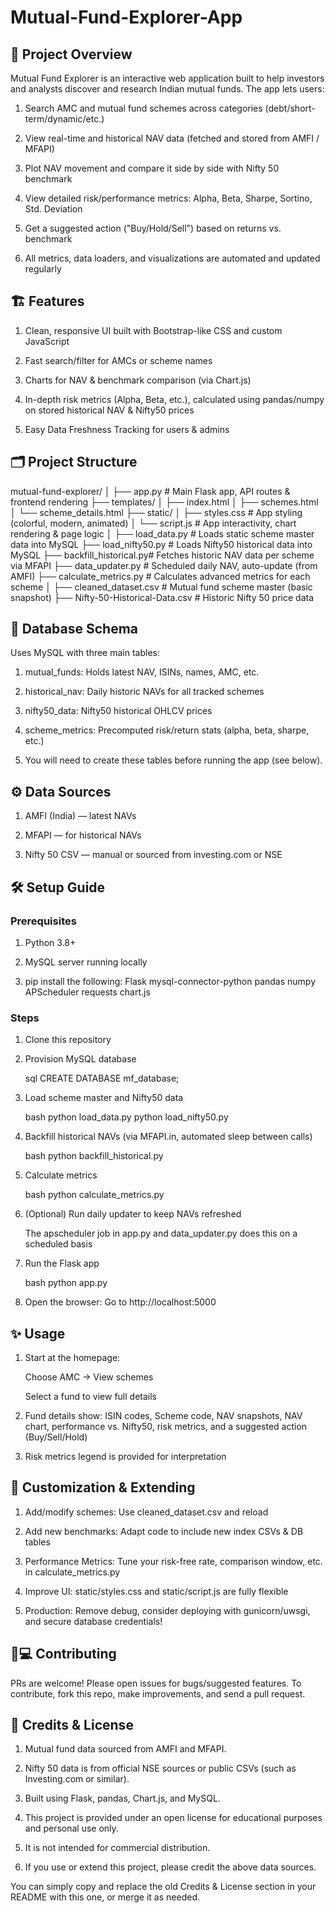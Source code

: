 # Mutual-Fund-Explorer-App

## 🚀 Project Overview
Mutual Fund Explorer is an interactive web application built to help investors and analysts discover and research Indian mutual funds. The app lets users:

1. Search AMC and mutual fund schemes across categories (debt/short-term/dynamic/etc.)

2. View real-time and historical NAV data (fetched and stored from AMFI / MFAPI)

3. Plot NAV movement and compare it side by side with Nifty 50 benchmark

4. View detailed risk/performance metrics: Alpha, Beta, Sharpe, Sortino, Std. Deviation

5. Get a suggested action ("Buy/Hold/Sell") based on returns vs. benchmark

6. All metrics, data loaders, and visualizations are automated and updated regularly

## 🏗️ Features
1. Clean, responsive UI built with Bootstrap-like CSS and custom JavaScript

2. Fast search/filter for AMCs or scheme names

3. Charts for NAV & benchmark comparison (via Chart.js)

4. In-depth risk metrics (Alpha, Beta, etc.), calculated using pandas/numpy on stored historical NAV & Nifty50 prices

5. Easy Data Freshness Tracking for users & admins

## 🗂️ Project Structure
mutual-fund-explorer/
│
├── app.py                # Main Flask app, API routes & frontend rendering
├── templates/
│     ├── index.html
│     ├── schemes.html
│     └── scheme_details.html
├── static/
│     ├── styles.css      # App styling (colorful, modern, animated)
│     └── script.js       # App interactivity, chart rendering & page logic
│
├── load_data.py          # Loads static scheme master data into MySQL
├── load_nifty50.py       # Loads Nifty50 historical data into MySQL
├── backfill_historical.py# Fetches historic NAV data per scheme via MFAPI
├── data_updater.py       # Scheduled daily NAV, auto-update (from AMFI)
├── calculate_metrics.py  # Calculates advanced metrics for each scheme
│
├── cleaned_dataset.csv   # Mutual fund scheme master (basic snapshot)
├── Nifty-50-Historical-Data.csv # Historic Nifty 50 price data

## 💾 Database Schema
Uses MySQL with three main tables:

1. mutual_funds: Holds latest NAV, ISINs, names, AMC, etc.

2. historical_nav: Daily historic NAVs for all tracked schemes

3. nifty50_data: Nifty50 historical OHLCV prices

4. scheme_metrics: Precomputed risk/return stats (alpha, beta, sharpe, etc.)

5. You will need to create these tables before running the app (see below).

## ⚙️ Data Sources
1. AMFI (India) — latest NAVs

2. MFAPI — for historical NAVs

3. Nifty 50 CSV — manual or sourced from investing.com or NSE

## 🛠️ Setup Guide
### Prerequisites
1. Python 3.8+

2. MySQL server running locally

3. pip install the following:
    Flask mysql-connector-python pandas numpy APScheduler requests chart.js

### Steps
1. Clone this repository

2. Provision MySQL database

    sql
    CREATE DATABASE mf_database;
3. Load scheme master and Nifty50 data

    bash
    python load_data.py
    python load_nifty50.py
4. Backfill historical NAVs (via MFAPI.in, automated sleep between calls)

    bash
    python backfill_historical.py
5. Calculate metrics

    bash
    python calculate_metrics.py
6. (Optional) Run daily updater to keep NAVs refreshed

    The apscheduler job in app.py and data_updater.py does this on a scheduled basis

7. Run the Flask app

    bash
    python app.py
8. Open the browser:
    Go to http://localhost:5000

## ✨ Usage
1. Start at the homepage:

    Choose AMC → View schemes
    
    Select a fund to view full details

2. Fund details show: ISIN codes, Scheme code, NAV snapshots, NAV chart, performance vs. Nifty50, risk metrics, and a suggested action (Buy/Sell/Hold)

3. Risk metrics legend is provided for interpretation

## 📁 Customization & Extending
1. Add/modify schemes: Use cleaned_dataset.csv and reload

2. Add new benchmarks: Adapt code to include new index CSVs & DB tables

3. Performance Metrics: Tune your risk-free rate, comparison window, etc. in calculate_metrics.py

4. Improve UI: static/styles.css and static/script.js are fully flexible

5. Production: Remove debug, consider deploying with gunicorn/uwsgi, and secure database credentials!

## 🧑💻 Contributing
PRs are welcome! Please open issues for bugs/suggested features.
To contribute, fork this repo, make improvements, and send a pull request.

## 📢 Credits & License
1. Mutual fund data sourced from AMFI and MFAPI.

2. Nifty 50 data is from official NSE sources or public CSVs (such as Investing.com or similar).

3. Built using Flask, pandas, Chart.js, and MySQL.

4. This project is provided under an open license for educational purposes and personal use only.
   
5. It is not intended for commercial distribution.

6. If you use or extend this project, please credit the above data sources.

You can simply copy and replace the old Credits & License section in your README with this one, or merge it as needed.

